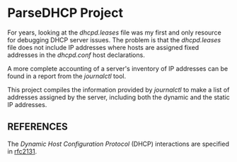 # ParseDHCP Project

For years, looking at the *dhcpd.leases* file was my first and only
resource for debugging DHCP server issues.  The problem is that the
*dhcpd.leases* file does not include IP addresses where hosts are
assigned fixed addresses in the *dhcpd.conf* host declarations.

A more complete accounting of a server's inventory of IP addresses
can be found in a report from the *journalctl* tool.

This project compiles the information provided by *journalctl* to
make a list of addresses assigned by the server, including both the
dynamic and the static IP addresses.


## REFERENCES

The *Dynamic Host Configuration Protocol* (DHCP) interactions are
specified in [rfc2131][rfc2131].


[rfc2131]:   "https://www.ietf.org/rfc/rfc2131.txt"  "Dynamic Host Configuration Protocol"